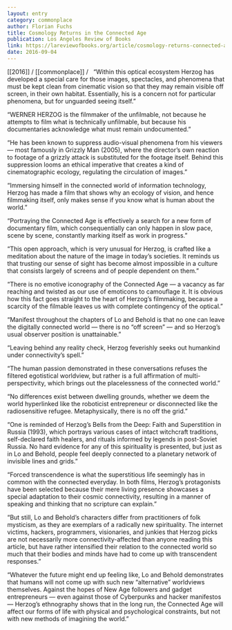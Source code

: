 ```yaml
---
layout: entry
category: commonplace
author: Florian Fuchs
title: Cosmology Returns in the Connected Age
publication: Los Angeles Review of Books
link: https://lareviewofbooks.org/article/cosmology-returns-connected-age-werner-herzogs-lo-behold/
date: 2016-09-04
---
```


[[2016]] / [[commonplace]] / 
 
“Within this optical ecosystem Herzog has developed a special care for those images, spectacles, and phenomena that must be kept clean from cinematic vision so that they may remain visible off screen, in their own habitat. Essentially, his is a concern not for particular phenomena, but for unguarded seeing itself.”

“WERNER HERZOG is the filmmaker of the unfilmable, not because he attempts to film what is technically unfilmable, but because his documentaries acknowledge what must remain undocumented.”

“He has been known to suppress audio-visual phenomena from his viewers — most famously in Grizzly Man (2005), where the director’s own reaction to footage of a grizzly attack is substituted for the footage itself. Behind this suppression looms an ethical imperative that creates a kind of cinematographic ecology, regulating the circulation of images.”

“Immersing himself in the connected world of information technology, Herzog has made a film that shows why an ecology of vision, and hence filmmaking itself, only makes sense if you know what is human about the world.”

“Portraying the Connected Age is effectively a search for a new form of documentary film, which consequentially can only happen in slow pace, scene by scene, constantly marking itself as work in progress.”

“This open approach, which is very unusual for Herzog, is crafted like a meditation about the nature of the image in today’s societies. It reminds us that trusting our sense of sight has become almost impossible in a culture that consists largely of screens and of people dependent on them.”

“There is no emotive iconography of the Connected Age — a vacancy as far reaching and twisted as our use of emoticons to camouflage it. It is obvious how this fact goes straight to the heart of Herzog’s filmmaking, because a scarcity of the filmable leaves us with complete contingency of the optical.”

“Manifest throughout the chapters of Lo and Behold is that no one can leave the digitally connected world — there is no “off screen” — and so Herzog’s usual observer position is unattainable.”

“Leaving behind any reality check, Herzog feverishly seeks out humankind under connectivity’s spell.”

“The human passion demonstrated in these conversations refuses the filtered egotistical worldview, but rather is a full affirmation of multi-perspectivity, which brings out the placelessness of the connected world.”

“No differences exist between dwelling grounds, whether we deem the world hyperlinked like the roboticist entrepreneur or disconnected like the radiosensitive refugee. Metaphysically, there is no off the grid.”

“One is reminded of Herzog’s Bells from the Deep: Faith and Superstition in Russia (1993), which portrays various cases of intact witchcraft traditions, self-declared faith healers, and rituals informed by legends in post-Soviet Russia. No hard evidence for any of this spirituality is presented, but just as in Lo and Behold, people feel deeply connected to a planetary network of invisible lines and grids.”

“Forced transcendence is what the superstitious life seemingly has in common with the connected everyday. In both films, Herzog’s protagonists have been selected because their mere living presence showcases a special adaptation to their cosmic connectivity, resulting in a manner of speaking and thinking that no scripture can explain.”

“But still, Lo and Behold’s characters differ from practitioners of folk mysticism, as they are exemplars of a radically new spirituality. The internet victims, hackers, programmers, visionaries, and junkies that Herzog picks are not necessarily more connectivity-affected than anyone reading this article, but have rather intensified their relation to the connected world so much that their bodies and minds have had to come up with transcendent responses.”

“Whatever the future might end up feeling like, Lo and Behold demonstrates that humans will not come up with such new “alternative” worldviews themselves. Against the hopes of New Age followers and gadget entrepreneurs — even against those of Cyberpunks and hacker manifestos — Herzog’s ethnography shows that in the long run, the Connected Age will affect our forms of life with physical and psychological constraints, but not with new methods of imagining the world.”
